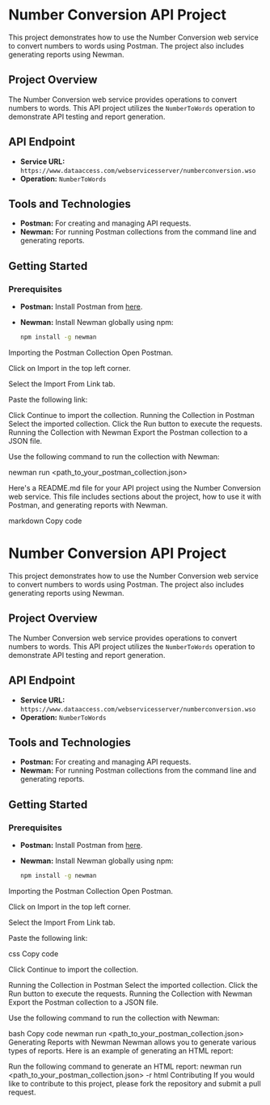 # Number Conversion API Project

This project demonstrates how to use the Number Conversion web service to convert numbers to words using Postman. The project also includes generating reports using Newman.

## Project Overview

The Number Conversion web service provides operations to convert numbers to words. This API project utilizes the `NumberToWords` operation to demonstrate API testing and report generation.

## API Endpoint

- **Service URL:** `https://www.dataaccess.com/webservicesserver/numberconversion.wso`
- **Operation:** `NumberToWords`

## Tools and Technologies

- **Postman:** For creating and managing API requests.
- **Newman:** For running Postman collections from the command line and generating reports.

## Getting Started

### Prerequisites

- **Postman:** Install Postman from [here](https://www.postman.com/downloads/).
- **Newman:** Install Newman globally using npm:

  ```bash
  npm install -g newman

Importing the Postman Collection
Open Postman.

Click on Import in the top left corner.

Select the Import From Link tab.

Paste the following link:
<Link to your Postman Collection>
Click Continue to import the collection.
Running the Collection in Postman
Select the imported collection.
Click the Run button to execute the requests.
Running the Collection with Newman
Export the Postman collection to a JSON file.

Use the following command to run the collection with Newman:

newman run <path_to_your_postman_collection.json>

Here's a README.md file for your API project using the Number Conversion web service. This file includes sections about the project, how to use it with Postman, and generating reports with Newman.

markdown
Copy code
# Number Conversion API Project

This project demonstrates how to use the Number Conversion web service to convert numbers to words using Postman. The project also includes generating reports using Newman.

## Project Overview

The Number Conversion web service provides operations to convert numbers to words. This API project utilizes the `NumberToWords` operation to demonstrate API testing and report generation.

## API Endpoint

- **Service URL:** `https://www.dataaccess.com/webservicesserver/numberconversion.wso`
- **Operation:** `NumberToWords`

## Tools and Technologies

- **Postman:** For creating and managing API requests.
- **Newman:** For running Postman collections from the command line and generating reports.

## Getting Started

### Prerequisites

- **Postman:** Install Postman from [here](https://www.postman.com/downloads/).
- **Newman:** Install Newman globally using npm:

  ```bash
  npm install -g newman
Importing the Postman Collection
Open Postman.

Click on Import in the top left corner.

Select the Import From Link tab.

Paste the following link:

css
Copy code
<Link to your Postman Collection>
Click Continue to import the collection.

Running the Collection in Postman
Select the imported collection.
Click the Run button to execute the requests.
Running the Collection with Newman
Export the Postman collection to a JSON file.

Use the following command to run the collection with Newman:

bash
Copy code
newman run <path_to_your_postman_collection.json>
Generating Reports with Newman
Newman allows you to generate various types of reports. Here is an example of generating an HTML report:

Run the following command to generate an HTML report:
newman run <path_to_your_postman_collection.json> -r html
Contributing
If you would like to contribute to this project, please fork the repository and submit a pull request.
